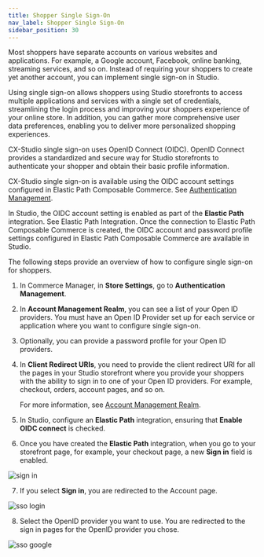 ```yaml
---
title: Shopper Single Sign-On
nav_label: Shopper Single Sign-On
sidebar_position: 30
---
```


Most shoppers have separate accounts on various websites and applications. For example, a Google account, Facebook, online banking, streaming services, and so on. Instead of requiring your shoppers to create yet another account, you can implement single sign-on in Studio. 

Using single sign-on allows shoppers using Studio storefronts to access multiple applications and services with a single set of credentials, streamlining the login process and improving your shoppers experience of your online store. In addition, you can gather more comprehensive user data preferences, enabling you to deliver more personalized shopping experiences. 

CX-Studio single sign-on uses OpenID Connect (OIDC). OpenID Connect provides a standardized and secure way for Studio storefronts to authenticate your shopper and obtain their basic profile information. 

CX-Studio single sign-on is available using the OIDC account settings configured in Elastic Path Composable Commerce. See [Authentication Management](/docs/commerce-manager/authentication#account-management-realm). 

In Studio, the OIDC account setting is enabled as part of the **Elastic Path** integration. See Elastic Path Integration. Once the connection to Elastic Path Composable Commerce is created, the OIDC account and password profile settings configured in Elastic Path Composable Commerce are available in Studio.

The following steps provide an overview of how to configure single sign-on for shoppers.

1. In Commerce Manager, in **Store Settings**, go to **Authentication Management**. 
2. In **Account Management Realm**, you can see a list of your Open ID providers. You must have an Open ID Provider set up for each service or application where you want to configure single sign-on.
3. Optionally, you can provide a password profile for your Open ID providers. 
4. In **Client Redirect URIs**, you need to provide the client redirect URI for all the pages in your Studio storefront where you provide your shoppers with the ability to sign in to one of your Open ID providers. For example, checkout, orders, account pages, and so on.

    For more information, see [Account Management Realm](/docs/commerce-manager/authentication).

5. In Studio, configure an **Elastic Path** integration, ensuring that **Enable OIDC connect** is checked.
6. Once you have created the **Elastic Path** integration, when you go to your storefront page, for example, your checkout page, a new **Sign in** field is enabled.

![sign in](/assets/studio/signin.png)

7. If you select **Sign in**, you are redirected to the Account page.

![sso login](/assets/studio/sso-login.png)

8. Select the OpenID provider you want to use. You are redirected to the sign in pages for the OpenID provider you chose.

![sso google](/assets/studio/sso-google.png)

    









